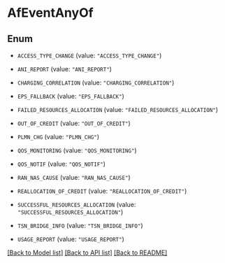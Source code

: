 # AfEventAnyOf

## Enum


* `ACCESS_TYPE_CHANGE` (value: `"ACCESS_TYPE_CHANGE"`)

* `ANI_REPORT` (value: `"ANI_REPORT"`)

* `CHARGING_CORRELATION` (value: `"CHARGING_CORRELATION"`)

* `EPS_FALLBACK` (value: `"EPS_FALLBACK"`)

* `FAILED_RESOURCES_ALLOCATION` (value: `"FAILED_RESOURCES_ALLOCATION"`)

* `OUT_OF_CREDIT` (value: `"OUT_OF_CREDIT"`)

* `PLMN_CHG` (value: `"PLMN_CHG"`)

* `QOS_MONITORING` (value: `"QOS_MONITORING"`)

* `QOS_NOTIF` (value: `"QOS_NOTIF"`)

* `RAN_NAS_CAUSE` (value: `"RAN_NAS_CAUSE"`)

* `REALLOCATION_OF_CREDIT` (value: `"REALLOCATION_OF_CREDIT"`)

* `SUCCESSFUL_RESOURCES_ALLOCATION` (value: `"SUCCESSFUL_RESOURCES_ALLOCATION"`)

* `TSN_BRIDGE_INFO` (value: `"TSN_BRIDGE_INFO"`)

* `USAGE_REPORT` (value: `"USAGE_REPORT"`)


[[Back to Model list]](../README.md#documentation-for-models) [[Back to API list]](../README.md#documentation-for-api-endpoints) [[Back to README]](../README.md)


